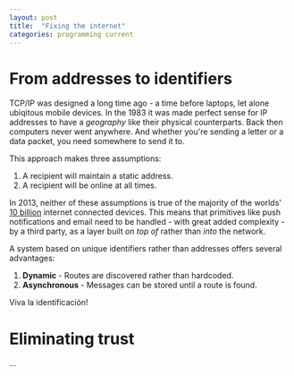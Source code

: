 ```yaml
---
layout: post
title:  "Fixing the internet"
categories: programming current
---
```


# From addresses to identifiers

TCP/IP was designed a long time ago - a time before laptops, let alone ubiqitous mobile devices. In the 1983 it was made perfect sense for IP addresses to have a *geography* like their physical counterparts. Back then computers never went anywhere. And whether you're sending a letter or a data packet, you need somewhere to send it to.

This approach makes three assumptions:

1. A recipient will maintain a static address.
1. A recipient will be online at all times.

In 2013, neither of these assumptions is true of the majority of the worlds' [10 billion](http://techcrunch.com/2013/05/09/internet-of-everything/) internet connected devices. This means that primitives like push notifications and email need to be handled - with great added complexity - by a third party, as a layer built *on top of* rather than *into* the network.

A system based on unique identifiers rather than addresses offers several advantages:

1. **Dynamic** - Routes are discovered rather than hardcoded.
1. **Asynchronous** - Messages can be stored until a route is found.

Viva la identificación!

# Eliminating trust

...
